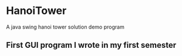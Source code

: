 # HanoiTower
A java swing hanoi tower solution demo program

## First GUI program I wrote in my first semester
